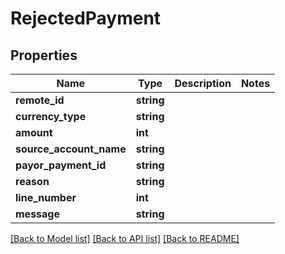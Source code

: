 # RejectedPayment

## Properties
Name | Type | Description | Notes
------------ | ------------- | ------------- | -------------
**remote_id** | **string** |  | 
**currency_type** | **string** |  | 
**amount** | **int** |  | 
**source_account_name** | **string** |  | 
**payor_payment_id** | **string** |  | 
**reason** | **string** |  | 
**line_number** | **int** |  | 
**message** | **string** |  | 

[[Back to Model list]](../README.md#documentation-for-models) [[Back to API list]](../README.md#documentation-for-api-endpoints) [[Back to README]](../README.md)


